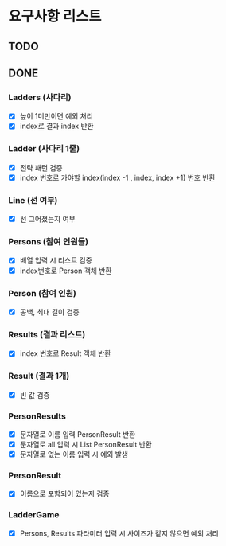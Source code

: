 # 요구사항 리스트

## TODO

## DONE

### Ladders (사다리)

- [x] 높이 1미만이면 예외 처리
- [x] index로 결과 index 반환

### Ladder (사다리 1줄)
- [x] 전략 패턴 검증
- [x] index 번호로 가야할 index(index -1 , index, index +1) 번호 반환

### Line (선 여부)
- [x] 선 그어졌는지 여부

### Persons (참여 인원들)

- [x] 배열 입력 시 리스트 검증
- [x] index번호로 Person 객체 반환

### Person (참여 인원)

- [x] 공백, 최대 길이 검증

### Results (결과 리스트)

- [x] index 번호로 Result 객체 반환

### Result (결과 1개)

- [x] 빈 값 검증

### PersonResults

- [x] 문자열로 이름 입력 PersonResult 반환
- [x] 문자열로 all 입력 시 List PersonResult 반환
- [x] 문자열로 없는 이름 입력 시 예외 발생

### PersonResult
- [x] 이름으로 포함되어 있는지 검증


### LadderGame
- [x] Persons, Results 파라미터 입력 시 사이즈가 같지 않으면 예외 처리